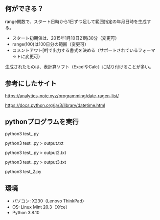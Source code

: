## 何ができる？

range関数で、スタート日時から1日ずつ足して範囲指定の年月日時を生成する。

- スタート初期値は、2015年1月10日21時30分（変更可）
- range(100)は100日分の範囲（変更可）
- コメントアウト[#]で出力する書式を決める（サポートされているフォーマットに変更可）

生成されたものは、表計算ソフト（ExcelやCalc）に貼り付けることが多い。


## 参考にしたサイト

https://analytics-note.xyz/programming/date-ragen-list/

https://docs.python.org/ja/3/library/datetime.html


## pythonプログラムを実行

python3 test_.py

python3 test_.py > output.txt

python3 test_.py > output2.txt

python3 test_.py > output3.txt

python3 test_2.py


## 環境

- パソコン: X230（Lenovo ThinkPad）
- OS: Linux Mint 20.3（Xfce）
- Python 3.8.10

